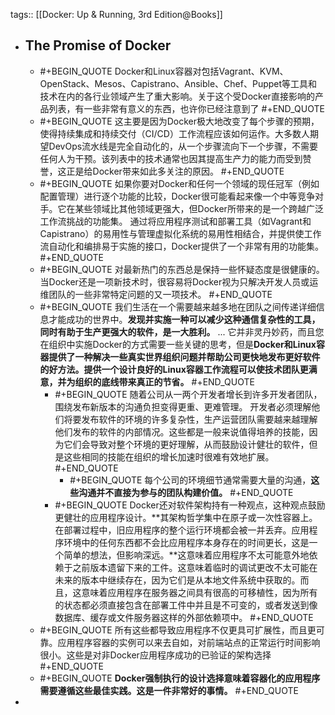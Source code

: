 tags:: [[Docker: Up & Running, 3rd Edition@Books]]

- ## The Promise of Docker
	- #+BEGIN_QUOTE
	  Docker和Linux容器对包括Vagrant、KVM、OpenStack、Mesos、Capistrano、Ansible、Chef、Puppet等工具和技术在内的各行业领域产生了重大影响。关于这个受Docker直接影响的产品列表，有一些非常有意义的东西，也许你已经注意到了
	  #+END_QUOTE
	- #+BEGIN_QUOTE
	  这主要是因为Docker极大地改变了每个步骤的预期，使得持续集成和持续交付（CI/CD）工作流程应该如何运作。大多数人期望DevOps流水线是完全自动化的，从一个步骤流向下一个步骤，不需要任何人为干预。该列表中的技术通常也因其提高生产力的能力而受到赞誉，这正是给Docker带来如此多关注的原因。
	  #+END_QUOTE
	- #+BEGIN_QUOTE
	  如果你要对Docker和任何一个领域的现任冠军（例如配置管理）进行逐个功能的比较，Docker很可能看起来像一个中等竞争对手。它在某些领域比其他领域更强大，但Docker所带来的是一个跨越广泛工作流挑战的功能集。
	  通过将应用程序测试和部署工具（如Vagrant和Capistrano）的易用性与管理虚拟化系统的易用性相结合，并提供使工作流自动化和编排易于实施的接口，Docker提供了一个非常有用的功能集。
	  #+END_QUOTE
	- #+BEGIN_QUOTE
	  对最新热门的东西总是保持一些怀疑态度是很健康的。当Docker还是一项新技术时，很容易将Docker视为只解决开发人员或运维团队的一些非常特定问题的又一项技术。
	  #+END_QUOTE
	- #+BEGIN_QUOTE
	  我们生活在一个需要越来越多地在团队之间传递详细信息才能成功的世界中。**发现并实施一种可以减少这种通信复杂性的工具，同时有助于生产更强大的软件，是一大胜利。**
	  ...
	  它并非灵丹妙药，而且您在组织中实施Docker的方式需要一些关键的思考，但是**Docker和Linux容器提供了一种解决一些真实世界组织问题并帮助公司更快地发布更好软件的好方法。提供一个设计良好的Linux容器工作流程可以使技术团队更满意，并为组织的底线带来真正的节省。**
	  #+END_QUOTE
		- #+BEGIN_QUOTE
		  随着公司从一两个开发者增长到许多开发者团队，围绕发布新版本的沟通负担变得更重、更难管理。
		  开发者必须理解他们将要发布软件的环境的许多复杂性，生产运营团队需要越来越理解他们发布的软件的内部情况。这些都是一般来说值得培养的技能，因为它们会导致对整个环境的更好理解，从而鼓励设计健壮的软件，但是这些相同的技能在组织的增长加速时很难有效地扩展。
		  #+END_QUOTE
			- #+BEGIN_QUOTE
			  每个公司的环境细节通常需要大量的沟通，**这些沟通并不直接为参与的团队构建价值。**
			  #+END_QUOTE
		- #+BEGIN_QUOTE
		  Docker还对软件架构持有一种观点，这种观点鼓励更健壮的应用程序设计。**其架构哲学集中在原子或一次性容器上。在部署过程中，旧应用程序的整个运行环境都会被一并丢弃。应用程序环境中的任何东西都不会比应用程序本身存在的时间更长，这是一个简单的想法，但影响深远。**这意味着应用程序不太可能意外地依赖于之前版本遗留下来的工件。这意味着临时的调试更改不太可能在未来的版本中继续存在，因为它们是从本地文件系统中获取的。而且，这意味着应用程序在服务器之间具有很高的可移植性，因为所有的状态都必须直接包含在部署工件中并且是不可变的，或者发送到像数据库、缓存或文件服务器这样的外部依赖项中。
		  #+END_QUOTE
	- #+BEGIN_QUOTE
	  所有这些都导致应用程序不仅更具可扩展性，而且更可靠。应用程序容器的实例可以来去自如，对前端站点的正常运行时间影响很小。这些是对非Docker应用程序成功的已验证的架构选择
	  #+END_QUOTE
	- #+BEGIN_QUOTE
	  **Docker强制执行的设计选择意味着容器化的应用程序需要遵循这些最佳实践。这是一件非常好的事情。**
	  #+END_QUOTE
-